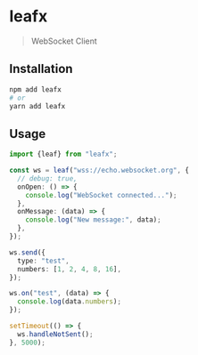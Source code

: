 # leafx

> WebSocket Client

## Installation

```bash
npm add leafx
# or
yarn add leafx
```

## Usage

```ts
import {leaf} from "leafx";

const ws = leaf("wss://echo.websocket.org", {
  // debug: true,
  onOpen: () => {
    console.log("WebSocket connected...");
  },
  onMessage: (data) => {
    console.log("New message:", data);
  },
});

ws.send({
  type: "test",
  numbers: [1, 2, 4, 8, 16],
});

ws.on("test", (data) => {
  console.log(data.numbers);
});

setTimeout(() => {
  ws.handleNotSent();
}, 5000);
```
